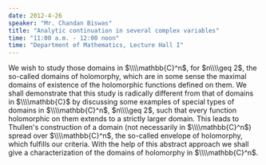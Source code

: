 ```yaml
---
date: 2012-4-26
speaker: "Mr. Chandan Biswas"
title: "Analytic continuation in several complex variables"
time: "11:00 a.m. - 12:00 noon" 
time: "Department of Mathematics, Lecture Hall I"
---
```

We wish to study those domains in $\\\\mathbb{C}^n$, for $n\\\\geq 2$, the so-called domains of holomorphy, which are in some sense the maximal domains of existence of the holomorphic functions defined on them. We shall demonstrate that this study is radically different from that of domains in $\\\\mathbb{C}$ by discussing some examples of special types of domains in $\\\\mathbb{C}^n$, $n\\\\geq 2$, such that every function holomorphic on them extends to a strictly larger domain. This leads to Thullen's construction of a domain (not necessarily in $\\\\mathbb{C}^n$) spread over $\\\\mathbb{C}^n$, the so-called envelope of holomorphy, which fulfills our criteria. With the help of this abstract approach we shall give a characterization of the domains of holomorphy in $\\\\mathbb{C}^n$.
